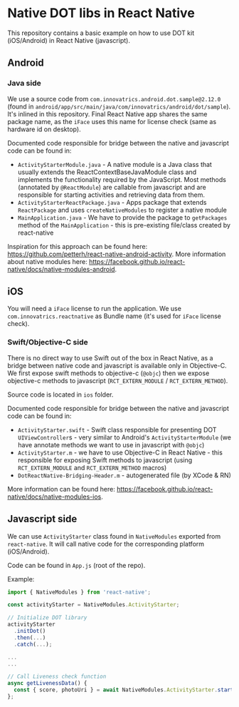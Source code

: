 # Native DOT libs in React Native

This repository contains a basic example on how to use DOT kit (iOS/Android) in React Native (javascript).

## Android

### Java side

We use a source code from `com.innovatrics.android.dot.sample@2.12.0` (found in `android/app/src/main/java/com/innovatrics/android/dot/sample`). It's inlined in this repository. Final React Native app shares the same package name, as the `iFace` uses this name for license check (same as hardware id on desktop).

Documented code responsible for bridge between the native and javascript code can be found in:

- `ActivityStarterModule.java` - A native module is a Java class that usually extends the ReactContextBaseJavaModule class and implements the functionality required by the JavaScript. Most methods (annotated by `@ReactModule`) are callable from javascript and are responsible for starting activities and retrieving data from them.
- `ActivityStarterReactPackage.java` - Apps package that extends `ReactPackage` and uses `createNativeModules` to register a native module
- `MainApplication.java` - We have to provide the package to `getPackages` method of the `MainApplication` - this is pre-existing file/class created by react-native

Inspiration for this approach can be found here: https://github.com/petterh/react-native-android-activity. More information about native modules here: https://facebook.github.io/react-native/docs/native-modules-android.

## iOS

You will need a `iFace` license to run the application.
We use `com.innovatrics.reactnative` as Bundle name (it's used for `iFace` license check).

### Swift/Objective-C side

There is no direct way to use Swift out of the box in React Native, as a bridge between native code and javascript is available only in Objective-C. We first expose swift methods to objective-c (`@objc`) then we expose objective-c methods to javascript (`RCT_EXTERN_MODULE` / `RCT_EXTERN_METHOD`).

Source code is located in `ios` folder.

Documented code responsible for bridge between the native and javascript code can be found in:

- `ActivityStarter.swift` - Swift class responsible for presenting DOT `UIViewController`s - very similar to Android's `ActivityStarterModule` (we have annotate methods we want to use in javascript with `@objc`)
- `ActivityStarter.m` - we have to use Objective-C in React Native - this responsible for exposing Swift methods to javascript (using `RCT_EXTERN_MODULE` and `RCT_EXTERN_METHOD` macros)
- `DotReactNative-Bridging-Header.m` - autogenerated file (by XCode & RN)

More information can be found here: https://facebook.github.io/react-native/docs/native-modules-ios.

## Javascript side

We can use `ActivityStarter` class found in `NativeModules` exported from `react-native`. It will call native code for the corresponding platform (iOS/Android).

Code can be found in `App.js` (root of the repo).

Example:

```javascript
import { NativeModules } from 'react-native';

const activityStarter = NativeModules.ActivityStarter;

// Initialize DOT library
activityStarter
  .initDot()
  .then(...)
  .catch(...);

...
...

// Call Liveness check function
async getLivenessData() {
  const { score, photoUri } = await NativeModules.ActivityStarter.startLivenessCheckActivity();
};
```
